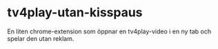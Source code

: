 # tv4play-utan-kisspaus
En liten chrome-extension som öppnar en tv4play-video i en ny tab och spelar den utan reklam.
